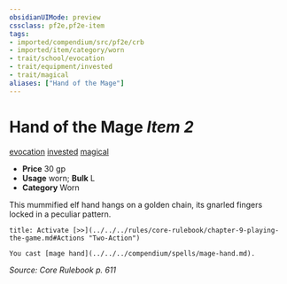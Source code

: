 ```yaml
---
obsidianUIMode: preview
cssclass: pf2e,pf2e-item
tags:
- imported/compendium/src/pf2e/crb
- imported/item/category/worn
- trait/school/evocation
- trait/equipment/invested
- trait/magical
aliases: ["Hand of the Mage"]
---
```

# Hand of the Mage *Item 2*  
[evocation](evocation.md)  [invested](invested.md)  [magical](magical.md)  

- **Price** 30 gp
- **Usage** worn; **Bulk** L
- **Category** Worn

This mummified elf hand hangs on a golden chain, its gnarled fingers locked in a peculiar pattern.

```ad-embed-ability
title: Activate [>>](../../../rules/core-rulebook/chapter-9-playing-the-game.md#Actions "Two-Action")

You cast [mage hand](../../../compendium/spells/mage-hand.md).
```

*Source: Core Rulebook p. 611*
